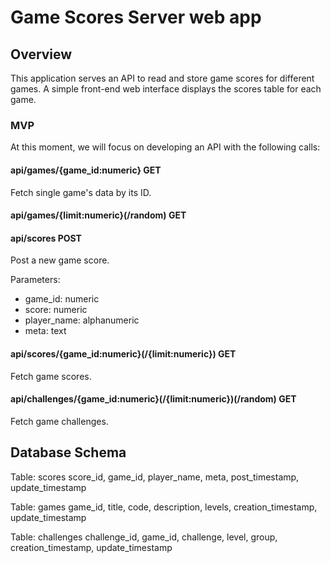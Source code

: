 # Game Scores Server web app

## Overview

This application serves an API to read and store game scores for different games. A simple front-end web interface displays the scores table for each game.

### MVP
At this moment, we will focus on developing an API with the following calls:

#### api/games/{game_id:numeric} GET
Fetch single game's data by its ID.

#### api/games/{limit:numeric}(/random) GET

#### api/scores POST
Post a new game score.

Parameters:
- game_id: numeric
- score: numeric
- player_name: alphanumeric
- meta: text

#### api/scores/{game_id:numeric}(/{limit:numeric}) GET
Fetch game scores.

#### api/challenges/{game_id:numeric}(/{limit:numeric})(/random) GET
Fetch game challenges.

## Database Schema

Table: scores
score_id,
game_id,
player_name,
meta,
post_timestamp,
update_timestamp

Table: games
game_id,
title,
code,
description,
levels,
creation_timestamp,
update_timestamp

Table: challenges
challenge_id,
game_id,
challenge,
level,
group,
creation_timestamp,
update_timestamp